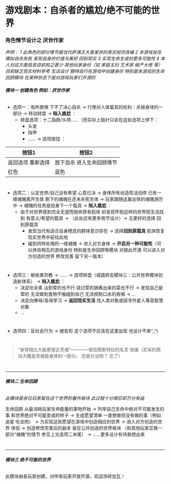 # 游戏剧本：自杀者的尴尬/绝不可能的世界
### 角色情节设计之 厌世作家


*声明：
1 此角色的部分情节据当代萨满王大喜某世的真实经历改编 
2 本游戏旨在模拟自杀失败 发现自身的价值与美好 回到现实 
3 实现生命生成的更多可能性
4 本人对这方面信息目前知之甚少 其他玩家身份（如 家庭主妇 艺术家 破产大佬 等）目前缺乏现实材料参考 无法设计 期待自行在游戏中创建身份 特别是本游戏的生命回顾模块 在某种状态下是对游戏玩家们开源的*


###### **模块一   创建角色 例如：厌世作家**

- 选项一：有所畏惧 下不了决心自杀 → 行使对人体载具的权利：杀掉身体的一部分 →  转动转盘 → **陷入尴尬** ：
  - 转盘选项：十二指肠/头颅......（而实际上指针只会在这些选项上停下：
    - 头发
    - 指甲
    - ......
 → 选项按钮 ：

| 按钮1 | 按钮2 | 
| ------ | ------ | 
|返回选项 重新选择|放下自杀 进入生命回顾情节|
|红色|蓝色|
#
- 选项二：认定世界/自己没有希望 心意已决 → 身体所有创造性活动停 已有一缕魂魄离开生体 剩下的魂魄在还未杀死生体 → 玩家跟随这屡出体的魂魄游历中  → 魂魄的任务是投身下一个载具 →  **陷入尴尬** ：
  - 由于对世界感到完全无望而抛弃原有肌体 却发现怀抱这样的世界观无法找到 有意义/希望的载具  → （此处应有更多情节设计）→ 无更好的选择 回到原载具
    - 发现当代有适合自身栖息的群体意识存在 → 选择**回到原载具** 肌体恢复 现实世界中前往此地
    - 碰到同样处境的一缕魂魄 → 进入对方身体  → **开启另一种可能性**（可以体验相互的游戏身份 特别是生命回顾等模块 对彼此开源 可以进入对方创造的世界 修改完善 留下另一版本）

#
- 选项三：皈依某宗教 → ...... → 选项转盘（或跳转去模块三：公共世界模块创造新体系）  → **陷入尴尬** ：
    - 决定吃全素 沾到荤的也不行 烧过荤的锅煮出来的菜也不行 → 发现自己是荤的 无法做到食物不触碰到自己 无法控制口水的吞咽 → ...
    - 决定向佛母/圣母学习 → **返回现实生活** 找人类对象或探寻外星人等高智慧对象
    - ...
#
- 选项四：反社会行为 → 被告知 这个选项不应该在这里出现 也设计不来^_^)

#
> “身体相比大脑更接近灵魂”————查拉图斯特拉的名言 改编（尼采的原话大概是灵魂是身体的一部分。 还是分泌物？ 忘了）

#

***
###### **模块二     生命回顾** 
*此模块是各位玩家留在这个世界的番外板块  此过程十分艰巨却万分有益*

生命回顾 从最消耗玩家生命能量的事物开始 → 列举自己生命中绝对不可能发生的事 和世界绝对不可能变成的样子 → 生成愿望清单 一直想做但没有做的事（例如 追星 吃龙肉） → 为实现这些愿望在游戏中创造相应的世界 → 进入对方创造的世界 体验 → 创造修改完善后的副本 留在公共创造的世界板块  （和其他玩家互换一部分“魂魄”的情节 参见上文选项二末尾） → ......更多设计有待我想出来 
#

***
###### **模块三     绝不可能的世界** 

此模块由各玩家创建，对所有玩家开放开源，欢迎添砖加瓦！


